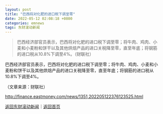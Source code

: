 ```yaml
---
layout: post
title: "巴西将对化肥的进口税下调至零"
date: 2022-05-12 02:08:18 +0800
categories: emnews
tags: 东财滚动新闻
---
```

> 巴西经济部官员表示，巴西将对化肥的进口税下调至零；将牛肉、鸡肉、小麦和小麦粉和饼干以及其他烘焙产品的进口关税降至零，直至年底；将钢筋的进口税从10.8%下调至4%。（财联社）

<p>巴西经济部官员表示，巴西将对化肥的进口税下调至零；将牛肉、鸡肉、小麦和小麦粉和饼干以及其他烘焙产品的进口关税降至零，直至年底；将钢筋的进口税从10.8%下调至4%。 </p><p class="em_media">（文章来源：财联社）</p>

<http://finance.eastmoney.com/news/1351,202205122376123525.html>

[返回东财滚动新闻](//finews.withounder.com/emnews/)｜[返回首页](//finews.withounder.com/)